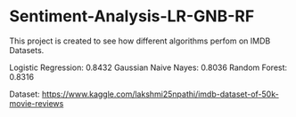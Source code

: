 # Sentiment-Analysis-LR-GNB-RF
This project is created to see how different algorithms perfom on IMDB Datasets.

Logistic Regression:  0.8432
  Gaussian Naive Nayes:  0.8036 
Random Forest:  0.8316 

Dataset: https://www.kaggle.com/lakshmi25npathi/imdb-dataset-of-50k-movie-reviews



